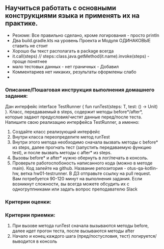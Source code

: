 ## Научиться работать с основными конструкциями языка и применять их на практике.
* Резюме: Все правильно сделано, кроме логирования - просто println
* Два build.gradle.kts на уровень Проекта и Модуля ОДИНАКОВЫЕ ставить не стоит
* Хорошо бы текст располагать в package всегда
*  it.call(steps) // steps::class.java.getMethod(it.name).invoke(steps) - проще понятнее
* мало тестовых данных - нет граничных - Добавил
* Комментариев нет никаких, результаты оформлены слабо
* 




### Описание/Пошаговая инструкция выполнения домашнего задания:
Дан интерфейс interface TestRunner { fun  runTest(steps: T, test: () -> Unit) }. Класс, передаваемый в steps,
содержит методы before*/after*, которые задают предусловия/чистят данные перед/после теста.
Напишите свою реализацию интерфейса TestRunner, а именно:

1. Создайте класс реализующий интерфейс
2. Внутри класса переопределите метод runTest
3. Внутри этого метода необходимо сначала вызвать методы с before* из steps,
   далее прогнать тест (запустить передаваемую функцию test), и после вызвать методы с after* из steps.
4. Вызовы before* и after* нужно обернуть в лог/печать в консоль.
5. Проверьте работоспобоность написанного кода (можно в методе main).
   Код залейте на github. Название репозитория - otus-qa-kotlin-hw, ветка hw01-testrunner.
   В ДЗ отправьте ссылку на pull request.
   Вам потребуется 90-120 минут на выполнения задания.
   Если возникнут сложности, вы всегда можете обсудить их с одногруппниками или задать вопрос преподавателю Slack

### Критерии оценки:
### Критерии приемки:

1. При вызове метода runTest сначала вызываются методы before, далее идет прогон теста, после вызываются методы after
2. Начало и конец каждого шага (пред/постусловия, тест) логируется/выводится в консоль

